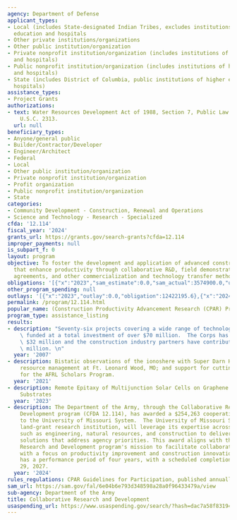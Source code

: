 ```yaml
---
agency: Department of Defense
applicant_types:
- Local (includes State-designated Indian Tribes, excludes institutions of higher
  education and hospitals
- Other private institutions/organizations
- Other public institution/organization
- Private nonprofit institution/organization (includes institutions of higher education
  and hospitals)
- Public nonprofit institution/organization (includes institutions of higher education
  and hospitals)
- State (includes District of Columbia, public institutions of higher education and
  hospitals)
assistance_types:
- Project Grants
authorizations:
- text: Water Resources Development Act of 1988, Section 7, Public Law 100-676, 33
    U.S.C. 2313.
  url: null
beneficiary_types:
- Anyone/general public
- Builder/Contractor/Developer
- Engineer/Architect
- Federal
- Local
- Other public institution/organization
- Private nonprofit institution/organization
- Profit organization
- Public nonprofit institution/organization
- State
categories:
- Community Development - Construction, Renewal and Operations
- Science and Technology - Research - Specialized
cfda: '12.114'
fiscal_year: '2024'
grants_url: https://grants.gov/search-grants?cfda=12.114
improper_payments: null
is_subpart_f: 0
layout: program
objective: To foster the development and application of advanced construction technologies
  that enhance productivity through collaborative R&D, field demonstrations, licensing
  agreements, and other commercialization and technology transfer methods.
obligations: '[{"x":"2023","sam_estimate":0.0,"sam_actual":3574900.0,"usa_spending_actual":8618648.41},{"x":"2024","sam_estimate":0.0,"sam_actual":15540702.0,"usa_spending_actual":14568072.12},{"x":"2025","sam_estimate":0.0,"sam_actual":0.0,"usa_spending_actual":8601338.41}]'
other_program_spending: null
outlays: '[{"x":"2023","outlay":0.0,"obligation":12422195.6},{"x":"2024","outlay":0.0,"obligation":0.0},{"x":"2025","outlay":0.0,"obligation":45000.0}]'
permalink: /program/12.114.html
popular_name: (Construction Productivity Advancement Research (CPAR) Program)
program_type: assistance_listing
results:
- description: "Seventy-six projects covering a wide range of technologies have been\
    \ funded at a total investment of over $70 million.  The Corps has provided over\
    \ $32 million and the construction industry partners have contributed over $38\
    \ million. \n"
  year: '2007'
- description: Bistatic observations of the ionoshere with Super Darn HR Radars; Natural
    resource management at Ft. Leonard Wood, MO; and support for cutting edge research
    for the AFRL Scholars Program.
  year: '2021'
- description: Remote Epitaxy of Multijunction Solar Cells on Graphene Coated III-V
    Substrates
  year: '2023'
- description: The Department of the Army, through the Collaborative Research and
    Development program (CFDA 12.114), has awarded a $254,263 cooperative agreement
    to the University of Missouri System.  The University of Missouri System, a major
    land-grant research institution, will leverage its expertise across disciplines
    such as engineering, natural resources, and construction to deliver innovative
    solutions that address agency priorities. This award aligns with the Collaborative
    Research and Development program's mission to facilitate collaborative R&D efforts,
    with a focus on productivity improvement and construction innovations. The award
    has a performance period of four years, with a scheduled completion date of September
    29, 2027.
  year: '2024'
rules_regulations: CPAR Guidelines for Participation, published annually.
sam_url: https://sam.gov/fal/6e04b6e793d348598a28a0f96433479a/view
sub-agency: Department of the Army
title: Collaborative Research and Development
usaspending_url: https://www.usaspending.gov/search/?hash=dac7a58f8319451ac2d7d72359ae1b37
---
```

